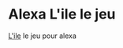 # Alexa L'ile le jeu

[L'ile](http://www.jeuxvideo.com/jeux/amstrad-cpc/00025881-l-ile.htm) le jeu pour alexa
